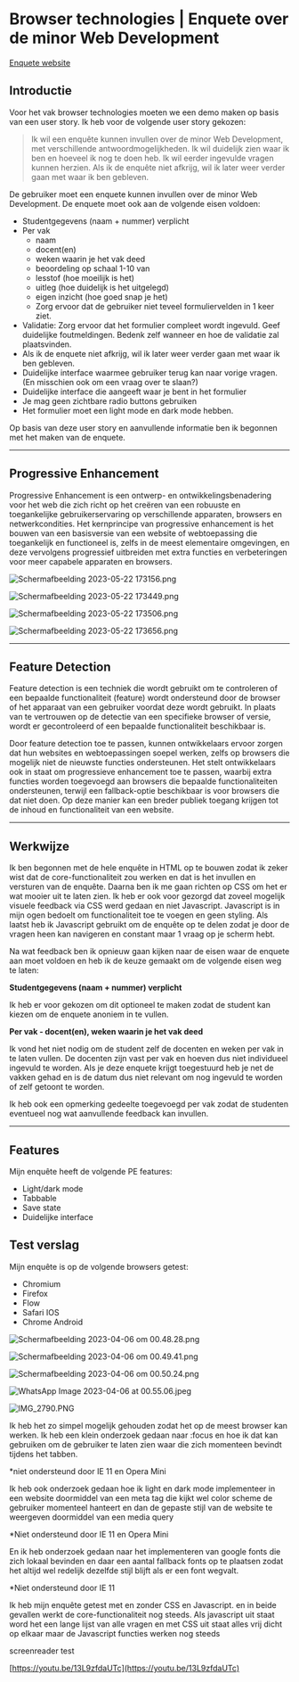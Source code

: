 # Browser technologies | Enquete over de minor Web Development

[Enquete website](https://jimflament.github.io/browser-technologies-2223/)

## Introductie

Voor het vak browser technologies moeten we een demo maken op basis van een user story. Ik heb voor de volgende user story gekozen:

> Ik wil een enquête kunnen invullen over de minor Web Development, met verschillende antwoordmogelijkheden. Ik wil duidelijk zien waar ik ben en hoeveel ik nog te doen heb. Ik wil eerder ingevulde vragen kunnen herzien. Als ik de enquête niet afkrijg, wil ik later weer verder gaan met waar ik ben gebleven.
> 

De gebruiker moet een enquete kunnen invullen over de minor Web Development. De enquete moet ook aan de volgende eisen voldoen:

- Studentgegevens (naam + nummer) verplicht
- Per vak
    - naam
    - docent(en)
    - weken waarin je het vak deed
    - beoordeling op schaal 1-10 van
    - lesstof (hoe moeilijk is het)
    - uitleg (hoe duidelijk is het uitgelegd)
    - eigen inzicht (hoe goed snap je het)
    - Zorg ervoor dat de gebruiker niet teveel formuliervelden in 1 keer ziet.
- Validatie: Zorg ervoor dat het formulier compleet wordt ingevuld. Geef duidelijke foutmeldingen. Bedenk zelf wanneer en hoe de validatie zal plaatsvinden.
- Als ik de enquete niet afkrijg, wil ik later weer verder gaan met waar ik ben gebleven.
- Duidelijke interface waarmee gebruiker terug kan naar vorige vragen. (En misschien ook om een vraag over te slaan?)
- Duidelijke interface die aangeeft waar je bent in het formulier
- Je mag geen zichtbare radio buttons gebruiken
- Het formulier moet een light mode en dark mode hebben.

Op basis van deze user story en aanvullende informatie ben ik begonnen met het maken van de enquete.

---

## **Progressive Enhancement**

Progressive Enhancement is een ontwerp- en ontwikkelingsbenadering voor het web die zich richt op het creëren van een robuuste en toegankelijke gebruikerservaring op verschillende apparaten, browsers en netwerkcondities. Het kernprincipe van progressive enhancement is het bouwen van een basisversie van een website of webtoepassing die toegankelijk en functioneel is, zelfs in de meest elementaire omgevingen, en deze vervolgens progressief uitbreiden met extra functies en verbeteringen voor meer capabele apparaten en browsers.

![Schermafbeelding 2023-05-22 173156.png](Browser%20technologies%20Enquete%20over%20de%20minor%20Web%20Dev%20d4c9a35d026d4eb38a27f781ccd01d2a/Schermafbeelding_2023-05-22_173156.png)

![Schermafbeelding 2023-05-22 173449.png](Browser%20technologies%20Enquete%20over%20de%20minor%20Web%20Dev%20d4c9a35d026d4eb38a27f781ccd01d2a/Schermafbeelding_2023-05-22_173449.png)

![Schermafbeelding 2023-05-22 173506.png](Browser%20technologies%20Enquete%20over%20de%20minor%20Web%20Dev%20d4c9a35d026d4eb38a27f781ccd01d2a/Schermafbeelding_2023-05-22_173506.png)

![Schermafbeelding 2023-05-22 173656.png](Browser%20technologies%20Enquete%20over%20de%20minor%20Web%20Dev%20d4c9a35d026d4eb38a27f781ccd01d2a/Schermafbeelding_2023-05-22_173656.png)

---

## Feature Detection

Feature detection is een techniek die wordt gebruikt om te controleren of een bepaalde functionaliteit (feature) wordt ondersteund door de browser of het apparaat van een gebruiker voordat deze wordt gebruikt. In plaats van te vertrouwen op de detectie van een specifieke browser of versie, wordt er gecontroleerd of een bepaalde functionaliteit beschikbaar is.

Door feature detection toe te passen, kunnen ontwikkelaars ervoor zorgen dat hun websites en webtoepassingen soepel werken, zelfs op browsers die mogelijk niet de nieuwste functies ondersteunen. Het stelt ontwikkelaars ook in staat om progressieve enhancement toe te passen, waarbij extra functies worden toegevoegd aan browsers die bepaalde functionaliteiten ondersteunen, terwijl een fallback-optie beschikbaar is voor browsers die dat niet doen. Op deze manier kan een breder publiek toegang krijgen tot de inhoud en functionaliteit van een website.

---

## Werkwijze

Ik ben begonnen met de hele enquête in HTML op te bouwen zodat ik zeker wist dat de core-functionaliteit zou werken en dat is het invullen en versturen van de enquête. Daarna ben ik me gaan richten op CSS om het er wat mooier uit te laten zien. Ik heb er ook voor gezorgd dat zoveel mogelijk visuele feedback via CSS werd gedaan en niet Javascript. Javascript is in mijn ogen bedoelt om functionaliteit toe te voegen en geen styling. Als laatst heb ik Javascript gebruikt om de enquête op te delen zodat je door de vragen heen kan navigeren en constant maar 1 vraag op je scherm hebt.

Na wat feedback ben ik opnieuw gaan kijken naar de eisen waar de enquete aan moet voldoen en heb ik de keuze gemaakt om de volgende eisen weg te laten:

**Studentgegevens (naam + nummer) verplicht**

Ik heb er voor gekozen om dit optioneel te maken zodat de student kan kiezen om de enquete anoniem in te vullen.

**Per vak - docent(en), weken waarin je het vak deed**

Ik vond het niet nodig om de student zelf de docenten en weken per vak in te laten vullen. De docenten zijn vast per vak en hoeven dus niet individueel ingevuld te worden. Als je deze enquete krijgt toegestuurd heb je net de vakken gehad en is de datum dus niet relevant om nog ingevuld te worden of zelf getoont te worden.

Ik heb ook een opmerking gedeelte toegevoegd per vak zodat de studenten eventueel nog wat aanvullende feedback kan invullen.

---

## Features

Mijn enquête heeft de volgende PE features:

- Light/dark mode
- Tabbable
- Save state
- Duidelijke interface

## Test verslag

Mijn enquête is op de volgende browsers getest:

- Chromium
- Firefox
- Flow
- Safari IOS
- Chrome Android

![Scherm­afbeelding 2023-04-06 om 00.48.28.png](Browser%20technologies%20Enquete%20over%20de%20minor%20Web%20Dev%20d4c9a35d026d4eb38a27f781ccd01d2a/Schermafbeelding_2023-04-06_om_00.48.28.png)

![Scherm­afbeelding 2023-04-06 om 00.49.41.png](Browser%20technologies%20Enquete%20over%20de%20minor%20Web%20Dev%20d4c9a35d026d4eb38a27f781ccd01d2a/Schermafbeelding_2023-04-06_om_00.49.41.png)

![Scherm­afbeelding 2023-04-06 om 00.50.24.png](Browser%20technologies%20Enquete%20over%20de%20minor%20Web%20Dev%20d4c9a35d026d4eb38a27f781ccd01d2a/Schermafbeelding_2023-04-06_om_00.50.24.png)

![WhatsApp Image 2023-04-06 at 00.55.06.jpeg](Browser%20technologies%20Enquete%20over%20de%20minor%20Web%20Dev%20d4c9a35d026d4eb38a27f781ccd01d2a/WhatsApp_Image_2023-04-06_at_00.55.06.jpeg)

![IMG_2790.PNG](Browser%20technologies%20Enquete%20over%20de%20minor%20Web%20Dev%20d4c9a35d026d4eb38a27f781ccd01d2a/IMG_2790.png)

Ik heb het zo simpel mogelijk gehouden zodat het op de meest browser kan werken. Ik heb een klein onderzoek gedaan naar :focus en hoe ik dat kan gebruiken om de gebruiker te laten zien waar die zich momenteen bevindt tijdens het tabben.

*niet ondersteund door IE 11 en Opera Mini

Ik heb ook onderzoek gedaan hoe ik light en dark mode implementeer in een website doormiddel van een meta tag die kijkt wel color scheme de gebruiker momenteel hanteert en dan de gepaste stijl van de website te weergeven doormiddel van een media query

*Niet ondersteund door IE 11 en Opera Mini

En ik heb onderzoek gedaan naar het implementeren van google fonts die zich lokaal bevinden en daar een aantal fallback fonts op te plaatsen zodat het altijd wel redelijk dezelfde stijl blijft als er een font wegvalt.

*Niet ondersteund door IE 11

Ik heb mijn enquête getest met en zonder CSS en Javascript. en in beide gevallen werkt de core-functionaliteit nog steeds. Als javascript uit staat word het een lange lijst van alle vragen en met CSS uit staat alles vrij dicht op elkaar maar de Javascript functies werken nog steeds

screenreader test

[https://youtu.be/13L9zfdaUTc](https://youtu.be/13L9zfdaUTc)
